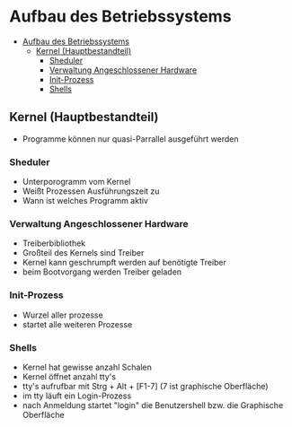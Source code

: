 # Aufbau des Betriebssystems #

- [Aufbau des Betriebssystems](#aufbau-des-betriebssystems)
    - [Kernel (Hauptbestandteil)](#kernel-hauptbestandteil)
        - [Sheduler](#sheduler)
        - [Verwaltung Angeschlossener Hardware](#verwaltung-angeschlossener-hardware)
        - [Init-Prozess](#init-prozess)
        - [Shells](#shells)

## Kernel (Hauptbestandteil) ##

- Programme können nur quasi-Parrallel ausgeführt werden

### Sheduler ###

- Unterporogramm vom Kernel
- Weißt Prozessen Ausführungszeit zu
- Wann ist welches Programm aktiv

### Verwaltung Angeschlossener Hardware ###

- Treiberbibliothek
- Großteil des Kernels sind Treiber
- Kernel kann geschrumpft werden auf benötigte Treiber
- beim Bootvorgang werden Treiber geladen

### Init-Prozess ###

- Wurzel aller prozesse
- startet alle weiteren Prozesse

### Shells ###

- Kernel hat gewisse anzahl Schalen
- Kernel öffnet anzahl tty's
- tty's aufrufbar mit Strg + Alt + [F1-7] (7 ist graphische Oberfläche)
- im tty läuft ein Login-Prozess
- nach Anmeldung startet "login" die Benutzershell bzw. die Graphische Oberfläche